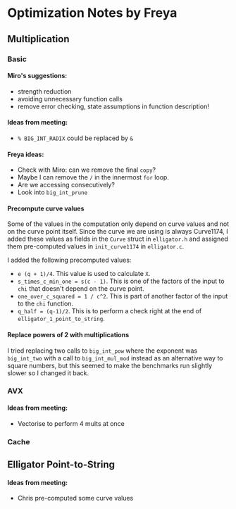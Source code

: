 # Optimization Notes by Freya

## Multiplication

### Basic

#### Miro's suggestions:
* strength reduction
* avoiding unnecessary function calls
* remove error checking, state assumptions in function description!

#### Ideas from meeting:
* `% BIG_INT_RADIX` could be replaced by `&`

#### Freya ideas:
* Check with Miro: can we remove the final `copy`?
* Maybe I can remove the `/` in the innermost `for` loop.
* Are we accessing consecutively?
* Look into `big_int_prune`

#### Precompute curve values
Some of the values in the computation only depend on curve values and not on the curve point
itself. Since the curve we are using is always Curve1174, I added these values as fields in the 
`Curve` struct in `elligator.h` and assigned them pre-computed values in `init_curve1174` in
`elligator.c`.

I added the following precomputed values:
* `e (q + 1)/4`. This value is used to calculate `X`.
* `s_times_c_min_one = s(c - 1)`. This is one of the factors of the input to `chi` that doesn't
depend on the curve point.
* `one_over_c_squared = 1 / c^2`. This is part of another factor of the input to the `chi` function.
* `q_half = (q-1)/2`. This is to perform a check right at the end of `elligator_1_point_to_string`. 

#### Replace powers of 2 with multiplications
I tried replacing two calls to `big_int_pow` where the exponent was `big_int_two` with 
a call to `big_int_mul_mod` instead as an alternative way to square numbers, but this
seemed to make the benchmarks run slightly slower so I changed it back.

### AVX

#### Ideas from meeting:
* Vectorise to perform 4 mults at once

### Cache

## Elligator Point-to-String
#### Ideas from meeting:
* Chris pre-computed some curve values



